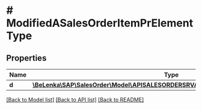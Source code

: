 # # ModifiedASalesOrderItemPrElementType

## Properties

Name | Type | Description | Notes
------------ | ------------- | ------------- | -------------
**d** | [**\BeLenka\SAP\SalesOrder\Model\APISALESORDERSRVASalesOrderItemPrElementTypeUpdate**](APISALESORDERSRVASalesOrderItemPrElementTypeUpdate.md) |  | [optional]

[[Back to Model list]](../../README.md#models) [[Back to API list]](../../README.md#endpoints) [[Back to README]](../../README.md)
